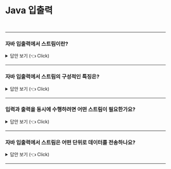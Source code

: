 
# Java 입출력
<br>

-----------------------

### 자바 입출력에서 스트림이란?

<details>
   <summary> 답안 보기 (👈 Click)</summary>
<br />

+ 스트림이란 데이터를 운반하는데 사용되는 연결 통로를 의미합니다. 
</details>

-----------------------

### 자바 입출력에서 스트림의 구성적인 특징은?

<details>
   <summary> 답안 보기 (👈 Click)</summary>
<br />

+ 스트림은 먼저 보낸 데이터를 먼저 받는 FIFO 구조로 되어 있습니다. 
</details>

-----------------------

### 입력과 출력을 동시에 수행하려면 어떤 스트림이 필요한가요?

<details>
   <summary> 답안 보기 (👈 Click)</summary>
<br />

+ 입력 스트림(Input Stream), 출력 스트림(Output Stream)이 필요합니다. 
</details>

-----------------------

### 자바 입출력에서 스트림은 어떤 단위로 데이터를 전송하나요?

<details>
   <summary> 답안 보기 (👈 Click)</summary>
<br />

+ 스트림은 기본적으로 바이트 단위로 데이터를 전송합니다. 이를 바이트 스트림이라고 합니다.<br> 
  바이트 기반이라 함은 입출력의 단위가 1byte라는 뜻입니다.<br>
  ex) InputStream, OutputStream <br>
   
  자바에서는 한 문자를 의미하는 char형이 1byte가 아니라 2byte이기 때문에 <br>
  바이트기반의 스트림으로 2byte인 문자를 처리하는데 어려움이 있습니다. <br>
  따라서 이 점을 보완하기 위해 문자 기반의 스트림이 제공됩니다. <br>
  ex) Reader, Writer <br> 
</details>

-----------------------

